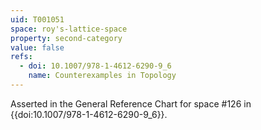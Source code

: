 ```yaml
---
uid: T001051
space: roy's-lattice-space
property: second-category
value: false
refs:
  - doi: 10.1007/978-1-4612-6290-9_6
    name: Counterexamples in Topology
---
```

Asserted in the General Reference Chart for space #126 in
{{doi:10.1007/978-1-4612-6290-9_6}}.
